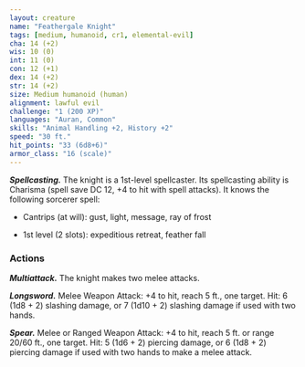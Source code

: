 ```yaml
---
layout: creature
name: "Feathergale Knight"
tags: [medium, humanoid, cr1, elemental-evil]
cha: 14 (+2)
wis: 10 (0)
int: 11 (0)
con: 12 (+1)
dex: 14 (+2)
str: 14 (+2)
size: Medium humanoid (human)
alignment: lawful evil
challenge: "1 (200 XP)"
languages: "Auran, Common"
skills: "Animal Handling +2, History +2"
speed: "30 ft."
hit_points: "33 (6d8+6)"
armor_class: "16 (scale)"
---
```


***Spellcasting.*** The knight is a 1st-level spellcaster. Its spellcasting ability is Charisma (spell save DC 12, +4 to hit with spell attacks). It knows the following sorcerer spell:

* Cantrips (at will): gust, light, message, ray of frost

* 1st level (2 slots): expeditious retreat, feather fall

### Actions

***Multiattack.*** The knight makes two melee attacks.

***Longsword.*** Melee Weapon Attack: +4 to hit, reach 5 ft., one target. Hit: 6 (1d8 + 2) slashing damage, or 7 (1d10 + 2) slashing damage if used with two hands.

***Spear.*** Melee or Ranged Weapon Attack: +4 to hit, reach 5 ft. or range 20/60 ft., one target. Hit: 5 (1d6 + 2) piercing damage, or 6 (1d8 + 2) piercing damage if used with two hands to make a melee attack.